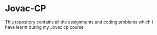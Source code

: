 # Jovac-CP
This repository contains all the assignments and coding problems which I have learnt during my Jovac cp course

